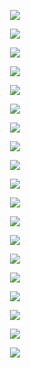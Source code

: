 <p align="center"> <img src="DGN_DLGN_SF_5_32_graphs/content//K2_epoch.png" /> </p>
<p align="center"> <img src="DGN_DLGN_SF_5_32_graphs/content//K2_step.png" /> </p>
<p align="center"> <img src="DGN_DLGN_SF_5_32_graphs/content//K3_epoch.png" /> </p>
<p align="center"> <img src="DGN_DLGN_SF_5_32_graphs/content//K3_step.png" /> </p>
<p align="center"> <img src="DGN_DLGN_SF_5_32_graphs/content//K_epoch.png" /> </p>
<p align="center"> <img src="DGN_DLGN_SF_5_32_graphs/content//K_step.png" /> </p>
<p align="center"> <img src="DGN_DLGN_SF_5_32_graphs/content//loss_epoch.png" /> </p>
<p align="center"> <img src="DGN_DLGN_SF_5_32_graphs/content//loss_step.png" /> </p>
<p align="center"> <img src="DGN_DLGN_SF_5_32_graphs/content//MLP_5_32_graphs.zip" /> </p>
<p align="center"> <img src="DGN_DLGN_SF_5_32_graphs/content//Run_1_epoch.png" /> </p>
<p align="center"> <img src="DGN_DLGN_SF_5_32_graphs/content//Run_1_step.png" /> </p>
<p align="center"> <img src="DGN_DLGN_SF_5_32_graphs/content//Run_2_epoch.png" /> </p>
<p align="center"> <img src="DGN_DLGN_SF_5_32_graphs/content//Run_2_step.png" /> </p>
<p align="center"> <img src="DGN_DLGN_SF_5_32_graphs/content//Run_3_epoch.png" /> </p>
<p align="center"> <img src="DGN_DLGN_SF_5_32_graphs/content//Run_3_step.png" /> </p>
<p align="center"> <img src="DGN_DLGN_SF_5_32_graphs/content//Run_4_epoch.png" /> </p>
<p align="center"> <img src="DGN_DLGN_SF_5_32_graphs/content//Run_4_step.png" /> </p>
<p align="center"> <img src="DGN_DLGN_SF_5_32_graphs/content//Run_5_epoch.png" /> </p>
<p align="center"> <img src="DGN_DLGN_SF_5_32_graphs/content//Run_5_step.png" /> </p>

